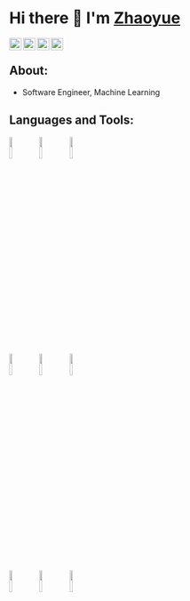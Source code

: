 # Hi there 👋 I'm <a href="https://joeycheng.me">Zhaoyue</a>

<!-- Your badges
You can use the website to generate badges: https://shields.io/
-->

<a href="https://twitter.com/joey__cheng">
  <img align="left" alt="Zhaoyue's Twitter" width="22px" src="https://cdn.jsdelivr.net/npm/simple-icons@v3/icons/twitter.svg" />
</a>
<a href="https://linkedin.com/in/zhaoyuecheng">
  <img align="left" alt="Zhaoyue's Linkdein" width="22px" src="https://cdn.jsdelivr.net/npm/simple-icons@v3/icons/linkedin.svg" />
</a>
<a href="https://github.com/zhaoyuecheng">
  <img align="left" alt="Zhaoyue's Github" width="22px" src="https://cdn.jsdelivr.net/npm/simple-icons@v3/icons/github.svg" />
</a>
<a href="https://scholar.google.com/citations?user=phHObUgAAAAJ">
  <img align="left" alt="Zhaoyue's Google Scholar" width="22px" src="https://cdn.jsdelivr.net/npm/simple-icons@v3/icons/googlescholar.svg" />
</a>

&nbsp;

## About:
- Software Engineer, Machine Learning

## Languages and Tools:

<!-- Your github readme stats
You can use this api: https://github.com/anuraghazra/github-readme-stats
-->
<p>
<!--     <img width="50%" align="right" alt="Zhaoyue's github stats" src="https://github-readme-stats.vercel.app/api?username=zhaoyuecheng&show_icons=true&hide_border=true"/> -->

  <!-- Your languages and tools. Be careful with the alignment. 
  You can use this sites to get logos: https://www.vectorlogo.zone or https://simpleicons.org/
  -->
  <code><img width="10%" src="https://www.vectorlogo.zone/logos/pytorch/pytorch-ar21.svg"></code>
  <code><img width="10%" src="https://www.vectorlogo.zone/logos/python/python-ar21.svg"></code>
  <code><img width="10%" src="https://www.vectorlogo.zone/logos/numpy/numpy-ar21.svg"></code>
  <br />
  <code><img width="10%" src="https://www.vectorlogo.zone/logos/tensorflow/tensorflow-ar21.svg"></code>
  <code><img width="10%" src="https://www.vectorlogo.zone/logos/jupyter/jupyter-ar21.svg"></code>
  <code><img width="10%" src="https://www.vectorlogo.zone/logos/git-scm/git-scm-ar21.svg"></code>
  <br />
  <code><img width="10%" src="https://www.vectorlogo.zone/logos/docker/docker-ar21.svg"></code>
  <code><img width="10%" src="https://www.vectorlogo.zone/logos/apache_spark/apache_spark-ar21.svg"></code>
  <code><img width="10%" src="https://www.vectorlogo.zone/logos/java/java-ar21.svg"></code>
  
<!--   [![Top Langs](https://github-readme-stats.vercel.app/api/top-langs/?username=zhaoyuecheng&show_icons=true&layout=compact&hide_border=true)](https://github.com/anuraghazra/github-readme-stats) -->
</p>

<!-- &nbsp; -->


<!--
**ZhaoyueCheng/zhaoyuecheng** is a ✨ _special_ ✨ repository because its `README.md` (this file) appears on your GitHub profile.

Here are some ideas to get you started:

- 🔭 I’m currently working on ...
- 🌱 I’m currently learning ...
- 👯 I’m looking to collaborate on ...
- 🤔 I’m looking for help with ...
- 💬 Ask me about ...
- 📫 How to reach me: ...
- 😄 Pronouns: ...
- ⚡ Fun fact: ...
-->
